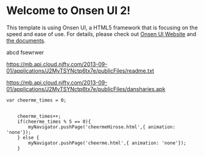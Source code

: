 # Welcome to Onsen UI 2!

This template is using Onsen UI, a HTML5 framework that is focusing on the speed and ease of use.
For details, please check out [Onsen UI Website](http://onsenui.io) and [the documents](http://onsenui.io/v2/).

abcd
fsewrwer


https://mb.api.cloud.nifty.com/2013-09-01/applications/J2MyTSYNctp6tx7e/publicFiles/readme.txt


https://mb.api.cloud.nifty.com/2013-09-01/applications/J2MyTSYNctp6tx7e/publicFiles/dansharies.apk



    var cheerme_times = 0;


        cheerme_times++;
        if(cheerme_times % 5 == 0){            
            myNavigator.pushPage('cheermeHirose.html',{ animation: 'none'});        
        } else {
            myNavigator.pushPage('cheerme.html',{ animation: 'none'});        
        }